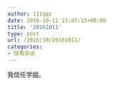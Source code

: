 ```yaml
---
author: 111qqz
date: 2016-10-11 15:07:15+00:00
title: '20161011'
type: post
url: /2016/10/20161011/
categories:
- 随笔杂谈
---
```


我信任学姐。
